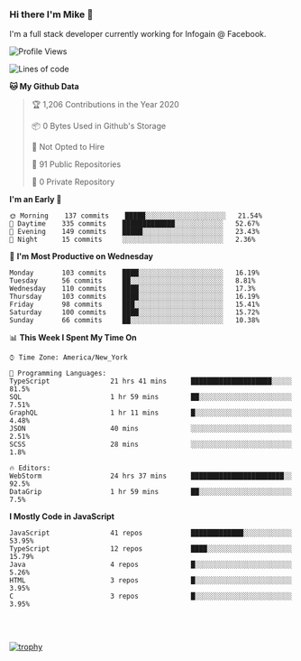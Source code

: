 ### Hi there I'm Mike 👋
I'm a full stack developer currently working for Infogain @ Facebook.

<!--START_SECTION:waka-->
![Profile Views](http://img.shields.io/badge/Profile%20Views-0-blue)

![Lines of code](https://img.shields.io/badge/From%20Hello%20World%20I%27ve%20Written-7.1%20million%20lines%20of%20code-blue)

**🐱 My Github Data** 

> 🏆 1,206 Contributions in the Year 2020
 > 
> 📦 0 Bytes Used in Github's Storage 
 > 
> 🚫 Not Opted to Hire
 > 
> 📜 91 Public Repositories
 > 
> 🔑 0 Private Repository 
 > 
**I'm an Early 🐤** 

```text
🌞 Morning    137 commits    █████░░░░░░░░░░░░░░░░░░░░   21.54% 
🌆 Daytime    335 commits    █████████████░░░░░░░░░░░░   52.67% 
🌃 Evening    149 commits    █████░░░░░░░░░░░░░░░░░░░░   23.43% 
🌙 Night      15 commits     ░░░░░░░░░░░░░░░░░░░░░░░░░   2.36%

```
📅 **I'm Most Productive on Wednesday** 

```text
Monday       103 commits    ████░░░░░░░░░░░░░░░░░░░░░   16.19% 
Tuesday      56 commits     ██░░░░░░░░░░░░░░░░░░░░░░░   8.81% 
Wednesday    110 commits    ████░░░░░░░░░░░░░░░░░░░░░   17.3% 
Thursday     103 commits    ████░░░░░░░░░░░░░░░░░░░░░   16.19% 
Friday       98 commits     ███░░░░░░░░░░░░░░░░░░░░░░   15.41% 
Saturday     100 commits    ████░░░░░░░░░░░░░░░░░░░░░   15.72% 
Sunday       66 commits     ██░░░░░░░░░░░░░░░░░░░░░░░   10.38%

```


📊 **This Week I Spent My Time On** 

```text
⌚︎ Time Zone: America/New_York

💬 Programming Languages: 
TypeScript               21 hrs 41 mins      ████████████████████░░░░░   81.5% 
SQL                      1 hr 59 mins        ██░░░░░░░░░░░░░░░░░░░░░░░   7.51% 
GraphQL                  1 hr 11 mins        █░░░░░░░░░░░░░░░░░░░░░░░░   4.48% 
JSON                     40 mins             ░░░░░░░░░░░░░░░░░░░░░░░░░   2.51% 
SCSS                     28 mins             ░░░░░░░░░░░░░░░░░░░░░░░░░   1.8%

🔥 Editors: 
WebStorm                 24 hrs 37 mins      ███████████████████████░░   92.5% 
DataGrip                 1 hr 59 mins        ██░░░░░░░░░░░░░░░░░░░░░░░   7.5%

```

**I Mostly Code in JavaScript** 

```text
JavaScript               41 repos            █████████████░░░░░░░░░░░░   53.95% 
TypeScript               12 repos            ████░░░░░░░░░░░░░░░░░░░░░   15.79% 
Java                     4 repos             █░░░░░░░░░░░░░░░░░░░░░░░░   5.26% 
HTML                     3 repos             █░░░░░░░░░░░░░░░░░░░░░░░░   3.95% 
C                        3 repos             █░░░░░░░░░░░░░░░░░░░░░░░░   3.95%

```



<!--END_SECTION:waka-->

##### &nbsp;
[![trophy](https://github-profile-trophy.vercel.app/?username=uptonm&theme=dracula)](https://github.com/ryo-ma/github-profile-trophy)
